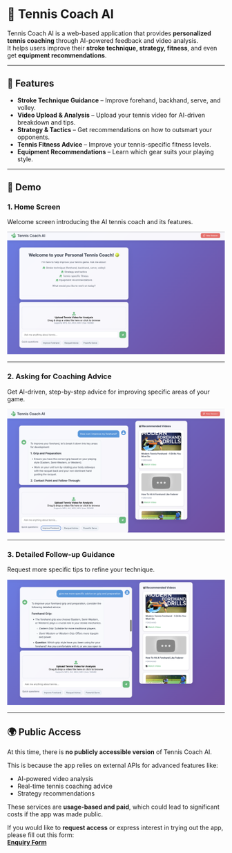 # 🎾 Tennis Coach AI

Tennis Coach AI is a web-based application that provides **personalized tennis coaching** through AI-powered feedback and video analysis.  
It helps users improve their **stroke technique, strategy, fitness**, and even get **equipment recommendations**.

---

## 🌟 Features
- **Stroke Technique Guidance** – Improve forehand, backhand, serve, and volley.
- **Video Upload & Analysis** – Upload your tennis video for AI-driven breakdown and tips.
- **Strategy & Tactics** – Get recommendations on how to outsmart your opponents.
- **Tennis Fitness Advice** – Improve your tennis-specific fitness levels.
- **Equipment Recommendations** – Learn which gear suits your playing style.

---

## 🚀 Demo

### **1. Home Screen**
Welcome screen introducing the AI tennis coach and its features.

![Home Screen](./assets/demo1.png)

---

### **2. Asking for Coaching Advice**
Get AI-driven, step-by-step advice for improving specific areas of your game.

![Coaching Advice](./assets/demo2.png)

---

### **3. Detailed Follow-up Guidance**
Request more specific tips to refine your technique.

![Detailed Guidance](./assets/demo3.png)

---

## 🌍 Public Access
At this time, there is **no publicly accessible version** of Tennis Coach AI.

This is because the app relies on external APIs for advanced features like:
- AI-powered video analysis
- Real-time tennis coaching advice
- Strategy recommendations

These services are **usage-based and paid**, which could lead to significant costs if the app was made public.  

If you would like to **request access** or express interest in trying out the app, please fill out this form:  
[**Enquiry Form**](https://docs.google.com/forms/d/e/1FAIpQLSeRUqa2cv2fpj0VCQAOHVm6izMR5TFkwjr6-g_DuY-5VhE3ig/viewform?usp=header)
